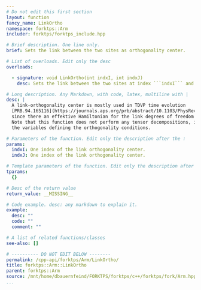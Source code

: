 ```yaml
---
# Do not edit this first section
layout: function
fancy_name: LinkOrtho
namespace: forktps::Arm
includer: forktps/forktps_include.hpp

# Brief description. One line only.
brief: Sets the link between the two sites as orthogonality center.

# List of overloads. Edit only the desc
overloads:

  - signature: void LinkOrtho(int indxI, int indxJ)
    desc: Sets the link between the two sites at index ```indxI``` and ```indxJ``` to be the orthocenter.

# Long description. Any Markdown, with code, latex, multiline with |
desc: |
  A link-orthogonality center is mostly used in TDVP time evolution 
  [PRB.94.165116](https://journals.aps.org/prb/abstract/10.1103/PhysRevB.94.165116)
  since there an effektive Hamiltonian for the link degrees of freedom is needed.
  Note that this function does not perform any tensor decompositions, it only sets 
  the variables defining the orthogonality conditions.

# Parameters of the function. Edit only the description after the :
params:
  indxI: One index of the link orthogonality center.
  indxJ: One index of the link orthogonality center.

# Template parameters of the function. Edit only the description after the :
tparams:
  {}

# Desc of the return value
return_value: __MISSING__

# Code example. desc: any markdown to explain it.
example:
  desc: ""
  code: ""
  comment: ""

# A list of related functions/classes
see-also: []

# ---------- DO NOT EDIT BELOW --------
permalink: /cpp-api/forktps/Arm/LinkOrtho/
title: forktps::Arm::LinkOrtho
parent: forktps::Arm
source: /mnt/home/dbauernfeind/FORKTPS/forktps/c++/forktps/fork/Arm.hpp
...
```


